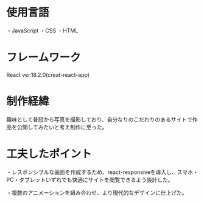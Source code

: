 # 使用言語
・JavaScript
・CSS
・HTML

# フレームワーク
React  ver.18.2.0(creat-react-app)

# 制作経緯
趣味として普段から写真を撮影しており、自分なりのこだわりのあるサイトで作品を公開してみたいと考え制作に至った。

# 工夫したポイント
・レスポンシブルな画面を作成するため、react-responsiveを導入し、スマホ・PC・タブレットいずれでも快適にサイトを閲覧できるよう設計した。

・複数のアニメーションを組み合わせ、より現代的なデザインに仕上げた。
